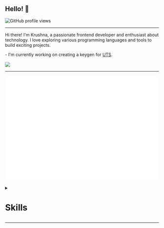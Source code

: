 ## Hello! 👋

![GitHub profile views](https://komarev.com/ghpvc/?username=krushna06&&style=for-the-badge)

<hr>

<p>
Hi there! I'm Krushna, a passionate frontend developer and enthusiast about technology. I love exploring various programming languages and tools to build exciting projects.
</p>

<p>
- I'm currently working on creating a keygen for <a href="https://play.google.com/store/apps/details?id=com.cris.utsmobile&hl=en_IN">UTS</a>.
</p>

<img align="center" width="400" src="https://github-readme-stats.vercel.app/api?username=krushna06&theme=transparent&show_icons=true&hide_border=true&show=reviews&hide_title=true&include_all_commits=true" />

<hr>

![Metrics](https://raw.githubusercontent.com/krushna06/krushna06/master/github-metrics.svg)

<details>
  <summary><h1>Skills</h1></summary>

  ### Programming Languages & Frameworks:
  [![My Skills](https://skillicons.dev/icons?i=typescript,mongodb,nodejs,nextjs,express,mysql,java,python,anaconda,javascript,typescript,bootstrap,angular,html,css,vuejs,react,flutter,nuxt,graphql,dart,babel,svelte,threejs,wordpress)](https://skillicons.dev)

  ### Development Tools & Environments:
  [![My Skills](https://skillicons.dev/icons?i=vscode,pycharm,androidstudio,atom,cloudflare,vite,webpack,wordpress,idea)](https://skillicons.dev)

  ### Version Control & Collaboration:
  [![My Skills](https://skillicons.dev/icons?i=git,github)](https://skillicons.dev)

  ### Cloud Platforms & Hosting:
  [![My Skills](https://skillicons.dev/icons?i=aws,azure,firebase,heroku,netlify,vercel)](https://skillicons.dev)

  ### DevOps & Server Management:
  [![My Skills](https://skillicons.dev/icons?i=nginx,bash,docker)](https://skillicons.dev)

  ### Databases & Storage:
  [![My Skills](https://skillicons.dev/icons?i=sqlite,redis,mongodb)](https://skillicons.dev)

  ### Frontend Development:
  [![My Skills](https://skillicons.dev/icons?i=tailwind,sass,bootstrap)](https://skillicons.dev)

  ### IDEs & Text Editors:
  [![My Skills](https://skillicons.dev/icons?i=sublime,vim)](https://skillicons.dev)

  ### Social Media & Communication:
  [![My Skills](https://skillicons.dev/icons?i=discord,twitter)](https://skillicons.dev)

  ### Design & Graphics:
  [![My Skills](https://skillicons.dev/icons?i=photoshop,figma,blender,aftereffects)](https://skillicons.dev)

  ### Other Tools & Technologies:
  [![My Skills](https://skillicons.dev/icons?i=raspberrypi,babel,npm,pnpm,prisma,pug,ubuntu,windows,yarn)](https://skillicons.dev)

</details>
<hr>
